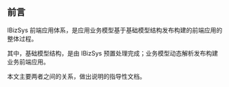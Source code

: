 ## 前言


IBizSys 前端应用体系，是应用业务模型基于基础模型结构发布构建的前端应用的整体过程。

其中，基础模型结构，是由 IBizSys 预置处理完成；业务模型动态解析发布构建业务前端应用。

本文主要两者之间的关系，做出说明的指导性文档。